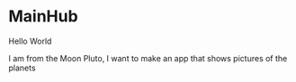 # MainHub

Hello World

I am from the Moon Pluto, I want to make an app that shows pictures of the planets
